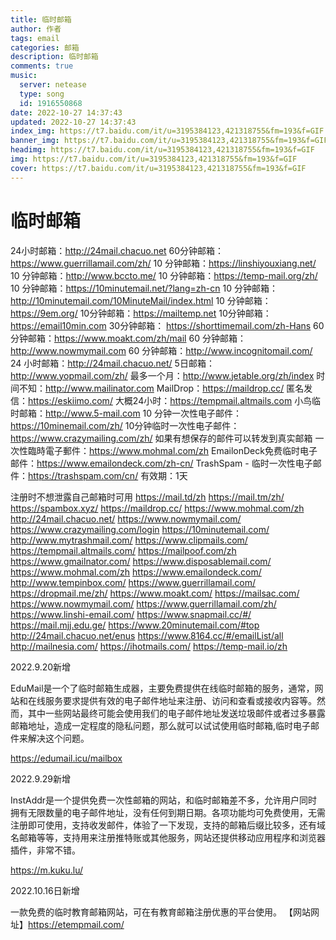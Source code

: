 ```yaml
---
title: 临时邮箱
author: 作者
tags: email
categories: 邮箱
description: 临时邮箱
comments: true
music:
  server: netease
  type: song
  id: 1916550868
date: 2022-10-27 14:37:43
updated: 2022-10-27 14:37:43
index_img: https://t7.baidu.com/it/u=3195384123,421318755&fm=193&f=GIF
banner_img: https://t7.baidu.com/it/u=3195384123,421318755&fm=193&f=GIF
headimg: https://t7.baidu.com/it/u=3195384123,421318755&fm=193&f=GIF
img: https://t7.baidu.com/it/u=3195384123,421318755&fm=193&f=GIF
cover: https://t7.baidu.com/it/u=3195384123,421318755&fm=193&f=GIF
---
```


# 临时邮箱

24小时邮箱：http://24mail.chacuo.net
60分钟邮箱：https://www.guerrillamail.com/zh/
10 分钟邮箱：https://linshiyouxiang.net/
10 分钟邮箱：http://www.bccto.me/
10 分钟邮箱：https://temp-mail.org/zh/
10 分钟邮箱：https://10minutemail.net/?lang=zh-cn
10 分钟邮箱：http://10minutemail.com/10MinuteMail/index.html
10 分钟邮箱：https://9em.org/
10分钟邮箱：https://mailtemp.net 
10分钟邮箱：https://email10min.com
30分钟邮箱： https://shorttimemail.com/zh-Hans
60 分钟邮箱：https://www.moakt.com/zh/mail
60 分钟邮箱：http://www.nowmymail.com
60 分钟邮箱：http://www.incognitomail.com/
24 小时邮箱：http://24mail.chacuo.net/
5日邮箱：http://www.yopmail.com/zh/
最多一个月：http://www.jetable.org/zh/index
时间不知：http://www.mailinator.com
MailDrop：https://maildrop.cc/
匿名发信：https://eskiimo.com/
大概24小时：https://tempmail.altmails.com
小鸟临时邮箱：http://www.5-mail.com
10 分钟一次性电子邮件：https://10minemail.com/zh/
10分钟临时一次性电子邮件：https://www.crazymailing.com/zh/ 如果有想保存的邮件可以转发到真实邮箱
一次性臨時電子郵件：https://www.mohmal.com/zh
EmailonDeck免费临时电子邮件：https://www.emailondeck.com/zh-cn/
TrashSpam - 临时一次性电子邮件：https://trashspam.com/cn/ 有效期：1天

注册时不想泄露自己邮箱时可用
https://mail.td/zh
https://mail.tm/zh/
https://spambox.xyz/
https://maildrop.cc/
https://www.mohmal.com/zh
http://24mail.chacuo.net/
https://www.nowmymail.com/
https://www.crazymailing.com/login
https://10minutemail.com/
http://www.mytrashmail.com/
https://www.clipmails.com/
https://tempmail.altmails.com/
https://mailpoof.com/zh
https://www.gmailnator.com/
https://www.disposablemail.com/
https://www.mohmal.com/zh
https://www.emailondeck.com/
http://www.tempinbox.com/
https://www.guerrillamail.com/
https://dropmail.me/zh/
https://www.moakt.com/
https://mailsac.com/
https://www.nowmymail.com/
https://www.guerrillamail.com/zh/
https://www.linshi-email.com/
https://www.snapmail.cc/#/
https://mail.mjj.edu.ge/
https://www.20minutemail.com/#top
http://24mail.chacuo.net/enus
https://www.8164.cc/#/emailList/all
http://mailnesia.com/
https://ihotmails.com/
https://temp-mail.io/zh

2022.9.20新增

EduMail是一个了临时邮箱生成器，主要免费提供在线临时邮箱的服务，通常，网站和在线服务要求提供有效的电子邮件地址来注册、访问和查看或接收内容等。然而，其中一些网站最终可能会使用我们的电子邮件地址发送垃圾邮件或者过多暴露邮箱地址，造成一定程度的隐私问题，那么就可以试试使用临时邮箱,临时电子邮件来解决这个问题。

https://edumail.icu/mailbox

2022.9.29新增

InstAddr是一个提供免费一次性邮箱的网站，和临时邮箱差不多，允许用户同时拥有无限数量的电子邮件地址，没有任何到期日期。各项功能均可免费使用，无需注册即可使用，支持收发邮件，体验了一下发现，支持的邮箱后缀比较多，还有域名邮箱等等，支持用来注册推特账或其他服务，网站还提供移动应用程序和浏览器插件，非常不错。

https://m.kuku.lu/

2022.10.16日新增

一款免费的临时教育邮箱网站，可在有教育邮箱注册优惠的平台使用。
【网站网址】https://etempmail.com/
